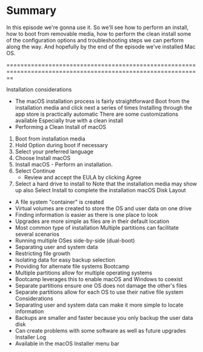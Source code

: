 # Summary 
In this episode we're gonna use it. So we'll see how to perform an install, how to boot from removable media, how to perform the clean install some of the configuration options and troubleshooting steps we can perform along the way. And hopefully by the end of the episode we've installed Mac OS.

==============================================================================================================


Installation considerations

- The macOS installation process is fairly straightforward
Boot from the installation media and click next a series of times
Installing through the app store is practically automatic
There are some customizations available
Especially true with a clean install
- Performing a Clean Install of macOS
1. Boot from installation media
2. Hold Option during boot if necessary
3. Select your preferred language
4. Choose Install macOS
5. Install macOS - Perform an installation.
6. Select Continue
    * Review and accept the EULA by clicking Agree
7. Select a hard drive to install to
Note that the installation media may show up also
Select Install to complete the installation
macOS Disk Layout
- A file system "container" is created
- Virtual volumes are created to store the OS and user data on one drive
- Finding information is easier as there is one place to look
- Upgrades are more simple as files are in their default location
- Most common type of installation
Multiple partitions can facilitate several scenarios
- Running multiple OSes side-by-side (dual-boot)
- Separating user and system data
- Restricting file growth
- Isolating data for easy backup selection
- Providing for alternate file systems
Bootcamp
- Multiple partitions allow for multiple operating systems
- Bootcamp leverages this to enable macOS and Windows to coexist
- Separate partitions ensure one OS does not damage the other's files
- Separate partitions allow for each OS to use their native file system
Considerations
- Separating user and system data can make it more simple to locate information
- Backups are smaller and faster because you only backup the user data disk
- Can create problems with some software as well as future upgrades
Installer Log
- Available in the macOS Installer menu bar